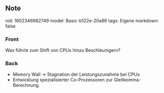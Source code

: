 ## Note
nid: 1602346982749
model: Basic-b122e-20a86
tags: Eigene
markdown: false

### Front
Was führte zum Shift von CPUs hinzu Beschleunigern?

### Back
<ul>
  <li>Memory Wall → Stagnation der Leistungszunahme bei CPUs
  <li>Entwicklung spezialisierter Co-Prozessoren zur
  Gleitkomma-Berechnung.
</ul>
